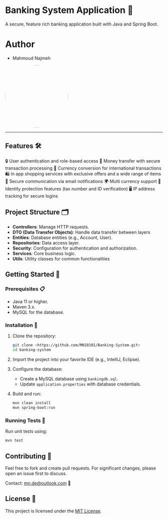 # Banking System Application  🏦

A secure, feature rich banking application built with Java and Spring Boot.

# Author
-  Mahmoud Najmeh


<img src="https://avatars.githubusercontent.com/u/78208459?u=c3f9c7d6b49fc9726c5ea8bce260656bcb9654b3&v=4" width="200px" style="border-radius: 50%;">

---

## Features 🛠️
🔒 User authentication and role-based access
💸 Money transfer with secure transaction processing
💱 Currency conversion for international transactions
🛍️ In app shopping services with exclusive offers and a wide range of items
📧 Secure communication via email notifications
🌍 Multi currency support
🔐 Identity protection features (tax number and ID verification)
🖥️ IP address tracking for secure logins

## Project Structure 🗂️
- **Controllers**: Manage HTTP requests.
- **DTO (Data Transfer Objects)**: Handle data transfer between layers
- **Entities**: Database entities (e.g., Account, User).
- **Repositories**: Data access layer.
- **Security**: Configuration for authentication and authorization.
- **Services**: Core business logic.
- **Utils**: Utility classes for common functionalities



## Getting Started 🚀
### Prerequisites 📋
- Java 11 or higher.
- Maven 3.x.
- MySQL for the database.

### Installation 🔧
1. Clone the repository:
   ```bash
   git clone <https://github.com/MN10101/Banking-System.git>
   cd banking-system
   ```
2. Import the project into your favorite IDE (e.g., IntelliJ, Eclipse).
3. Configure the database:
   - Create a MySQL database using `bankingdb.sql`.
   - Update `application.properties` with database credentials.

4. Build and run:
   ```bash
   mvn clean install
   mvn spring-boot:run
   ```

### Running Tests 🧪
Run unit tests using:
```bash
mvn test
```

## Contributing 🤝
Feel free to fork and create pull requests. For significant changes, please open an issue first to discuss.

Contact: mn.de@outlook.com 📧

## License 📝
This project is licensed under the [MIT License](LICENSE).
